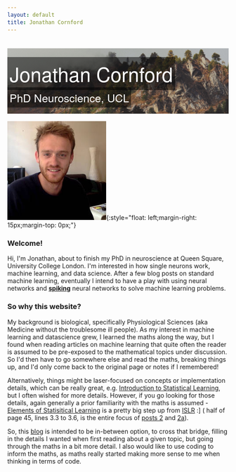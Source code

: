 ```yaml
---
layout: default
title: Jonathan Cornford
---
```


<style>
.banner_image {
      padding-top: 20px;     
 }
 .image_container { 
   position: relative; 
   
   width: 100%; /* for IE 6 */
}
p span{
position: absolute;
   text-align:center;
   left: 0%;
   bottom:10%;
   color: white; 
   font:  25px  'HelveticaNeue-Light', 'Helvetica Neue Light','Helvetica Neue','Open Sans', 'Lora','Arial', 'Times New Roman'; 
   letter-spacing: 0px;  
   background: rgb(0, 0, 0); /* fallback color */
   background: rgba(0, 0, 0, 0.5);
   padding: 5px; 

}
 h1 { 
   position: absolute;
   text-align:center;
   
   left: 0%;
   bottom:25%;
   //width: 100%; 
}
 h1 span { 
   color: white; 
   font:  45px  'HelveticaNeue-Light', 'Helvetica Neue Light','Helvetica Neue','Open Sans', 'Lora','Arial', 'Times New Roman'; 
   letter-spacing: 0px;  
   background: rgb(0, 0, 0); /* fallback color */
   background: rgba(0, 0, 0, 0.5);
   padding: 5px; 
}
@media (max-width: 400px){

    h1 span{
    font-size:30px;
    }
    p span{
    font-size:15px;
    bottom:5%;
    }
    #welcome-to-my-home-page,#why-this-website {
    font-size:25px;
    }
}
</style>

<div class="image_container">
<img class= "banner_image" src="img/color_cropped.jpg">
<h1><span>Jonathan Cornford </span></h1>
<p><span> PhD Neuroscience, UCL</span></p>

</div>


![my-mugshot](/img/photojc.jpg){:style="float: left;margin-right: 15px;margin-top: 0px;"}

### Welcome!
Hi, I'm Jonathan, about to finish my PhD in neuroscience at Queen Square, University College London. I'm interested in how
 single neurons work, machine learning, and data science. After a few blog posts on standard machine learning, eventually I intend to have a play with
  using neural networks and [**spiking**](Izhikevich_model/) neural networks to solve machine learning problems.
 
 

### So why this website?
My background is biological, specifically Physiological Sciences (aka Medicine without the troublesome ill people). As my interest in machine learning and datascience grew,
 I learned the maths along the way, but I found when reading articles on machine learning that quite often the reader is
 assumed to be pre-exposed to the mathematical topics under discussion. So I'd then have to go somewhere else and read the maths,
 breaking things up, and I'd only come back to the original page or notes if I remembered!

 Alternatively, things might be laser-focused on concepts
 or implementation details, which can be really great, e.g. [Introduction to Statistical Learning](http://www-bcf.usc.edu/~gareth/ISL/),
  but I often wished for more details. However, if you go looking for those details, again generally a prior familiarity 
  with the maths is assumed - [Elements of Statisitical Learning](https://statweb.stanford.edu/~tibs/ElemStatLearn/)
 is a pretty big step up from [ISLR](http://www-bcf.usc.edu/~gareth/ISL/) :] ( half of page 45, lines 3.3 to 3.6, is the entire focus of [posts 2](2017-02-07-least-squares-for-dummies/) and [2a](2017-02-08-scalar-by-vector-derivatives-for-least-squares)). 
 
 
So, this [blog](/blog/) is intended to be in-between option, to cross that bridge, filling in the details I wanted
 when first reading about a given topic, but going through the maths in a bit more detail. I also would like to use coding to inform the maths, as maths really started making
  more sense to me when thinking in terms of code. 

<a href="{{ blog | prepend: site.baseurl }}">
